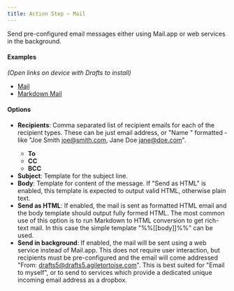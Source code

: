 ```yaml
---
title: Action Step – Mail
---
```


Send pre-configured email messages either using Mail.app or web services in the background.

#### Examples

*(Open links on device with Drafts to install)*

- [Mail](http://actions.getdrafts.com/a/1BC)
- [Markdown Mail](http://actions.getdrafts.com/a/1Cp)

#### Options

- **Recipients**: Comma separated list of recipient emails for each of the recipient types. These can be just email address, or "Name <email>" formatted - like "Joe Smith <joe@smith.com>, Jane Doe <jane@doe.com>".
  - **To**
  - **CC**
  - **BCC**
- **Subject**: Template for the subject line.
- **Body**: Template for content of the message. If "Send as HTML" is enabled, this template is expected to output valid HTML, otherwise plain text.
- **Send as HTML**: If enabled, the mail is sent as formatted HTML email and the body template should output fully formed HTML. The most common use of this option is to run Markdown to HTML conversion to get rich-text mail.  In this case the simple template "%%[[body]]%%" can be used.
- **Send in background**: If enabled, the mail will be sent using a web service instead of Mail.app. This does not require user interaction, but recipients must be pre-configured and the email will come addressed "From: drafts5@drafts5.agiletortoise.com". This is best suited for "Email to myself", or to send to services which provide a dedicated unique incoming email address as a dropbox.
